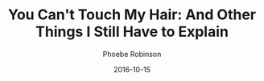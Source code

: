 ---
layout: post
title: "You Can't Touch My Hair: And Other Things I Still Have to Explain"
source: you-cant-touch-my-hair
author: Phoebe Robinson
edition: Kindle
date: 2016-10-15
tags:
  - humor
  - feminism
  - race
---